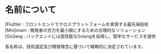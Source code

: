 # 名前について

[Flu]tter : フロントエンドでクロスプラットフォームを実現する最先端技術  
[Min]imam : 開発者の労力を最小限にするための合理的なソリューション  
[Go]lang  : バックエンドには高性能なGolangを採用し、堅牢なサービスを提供

各名称は、技術選定及び開発理念に基づいて戦略的に決定されています。
